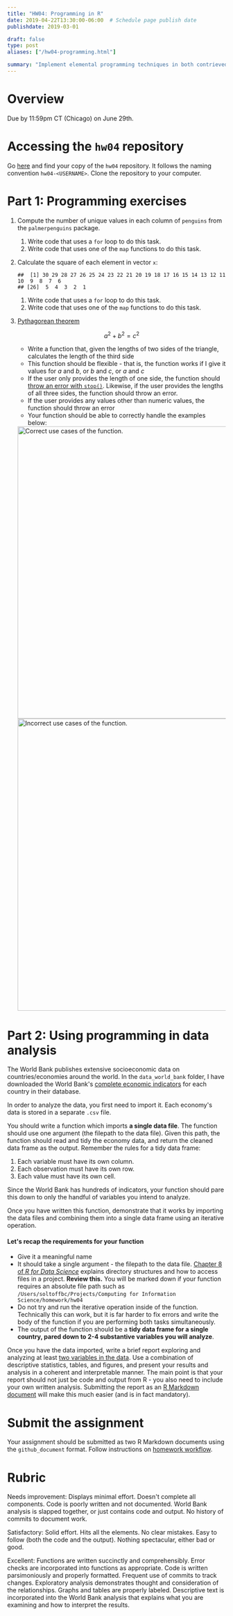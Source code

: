 ```yaml
---
title: "HW04: Programming in R"
date: 2019-04-22T13:30:00-06:00  # Schedule page publish date
publishdate: 2019-03-01

draft: false
type: post
aliases: ["/hw04-programming.html"]

summary: "Implement elemental programming techniques in both contrieved and real-world scenarios."
---
```




# Overview

Due by 11:59pm CT (Chicago) on June 29th.

# Accessing the `hw04` repository

Go [here](https://github.coecis.cornell.edu/cis-fa22) and find your copy of the `hw04` repository. It follows the naming convention `hw04-<USERNAME>`. Clone the repository to your computer.

# Part 1: Programming exercises

1. Compute the number of unique values in each column of `penguins` from the `palmerpenguins` package.
    1. Write code that uses a `for` loop to do this task.
    1. Write code that uses one of the `map` functions to do this task.
1. Calculate the square of each element in vector `x`:

    
    ```
    ##  [1] 30 29 28 27 26 25 24 23 22 21 20 19 18 17 16 15 14 13 12 11 10  9  8  7  6
    ## [26]  5  4  3  2  1
    ```
    
    1. Write code that uses a `for` loop to do this task.
    1. Write code that uses one of the `map` functions to do this task.
1. [Pythagorean theorem](https://en.wikipedia.org/wiki/Pythagorean_theorem)

    $$a^2 + b^2 = c^2$$
    
    * Write a function that, given the lengths of two sides of the triangle, calculates the length of the third side
    * This function should be flexible - that is, the function works if I give it values for $a$ and $b$, or $b$ and $c$, or $a$ and $c$
    * If the user only provides the length of one side, the function should [throw an error with `stop()`](http://r4ds.had.co.nz/functions.html). Likewise, if the user provides the lengths of all three sides, the function should throw an error.
    * If the user provides any values other than numeric values, the function should throw an error
    * Your function should be able to correctly handle the examples below:
        
    

    <img src="{{< blogdown/postref >}}index_files/figure-html/unnamed-chunk-2-1.png" title="Correct use cases of the function." alt="Correct use cases of the function." width="672" />

    <img src="{{< blogdown/postref >}}index_files/figure-html/unnamed-chunk-3-1.png" title="Incorrect use cases of the function." alt="Incorrect use cases of the function." width="672" />


# Part 2: Using programming in data analysis

The World Bank publishes extensive socioeconomic data on countries/economies around the world. In the `data_world_bank` folder, I have downloaded the World Bank's [complete economic indicators](https://data.worldbank.org/indicator) for each country in their database.

In order to analyze the data, you first need to import it. Each economy's data is stored in a separate `.csv` file.

You should write a function which imports **a single data file**. The function should use one argument (the filepath to the data file). Given this path, the function should read and tidy the economy data, and return the cleaned data frame as the output. Remember the rules for a tidy data frame:

1. Each variable must have its own column.
1. Each observation must have its own row.
1. Each value must have its own cell.

Since the World Bank has hundreds of indicators, your function should pare this down to only the handful of variables you intend to analyze.

Once you have written this function, demonstrate that it works by importing the data files and combining them into a single data frame using an iterative operation.

#### Let's recap the requirements for your function

* Give it a meaningful name
* It should take a single argument - the filepath to the data file. [Chapter 8 of *R for Data Science*](http://r4ds.had.co.nz/workflow-projects.html) explains directory structures and how to access files in a project. **Review this.** You will be marked down if your function requires an absolute file path such as `/Users/soltoffbc/Projects/Computing for Information Science/homework/hw04`
* Do not try and run the iterative operation inside of the function. Technically this can work, but it is far harder to fix errors and write the body of the function if you are performing both tasks simultaneously.
* The output of the function should be a **tidy data frame for a single country, pared down to 2-4 substantive variables you will analyze**.

Once you have the data imported, write a brief report exploring and analyzing at least [two variables in the data](http://data.worldbank.org/indicator). Use a combination of descriptive statistics, tables, and figures, and present your results and analysis in a coherent and interpretable manner. The main point is that your report should not just be code and output from R - you also need to include your own written analysis. Submitting the report as an [R Markdown document](http://rmarkdown.rstudio.com/) will make this much easier (and is in fact mandatory).

# Submit the assignment

Your assignment should be submitted as two R Markdown documents using the `github_document` format. Follow instructions on [homework workflow](/faq/homework-guidelines/#homework-workflow).

# Rubric

Needs improvement: Displays minimal effort. Doesn't complete all components. Code is poorly written and not documented. World Bank analysis is slapped together, or just contains code and output. No history of commits to document work.

Satisfactory: Solid effort. Hits all the elements. No clear mistakes. Easy to follow (both the code and the output). Nothing spectacular, either bad or good.

Excellent: Functions are written succinctly and comprehensibly. Error checks are incorporated into functions as appropriate. Code is written parsimoniously and properly formatted. Frequent use of commits to track changes. Exploratory analysis demonstrates thought and consideration of the relationships. Graphs and tables are properly labeled. Descriptive text is incorporated into the World Bank analysis that explains what you are examining and how to interpret the results.
